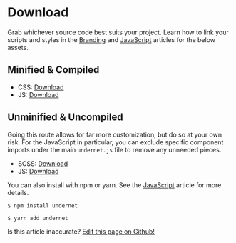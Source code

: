 # Download

Grab whichever source code best suits your project. Learn how to link your scripts and styles in the [Branding](/docs/overview/branding) and [JavaScript](/docs/overview/javascript) articles for the below assets.

## Minified & Compiled

- CSS: [Download](https://github.com/geotrev/undernet/raw/master/dist/undernet.css.zip)
- JS: [Download](https://github.com/geotrev/undernet/raw/master/dist/undernet.js.zip)

## Unminified & Uncompiled

Going this route allows for far more customization, but do so at your own risk. For the JavaScript in particular, you can exclude specific component imports under the main `undernet.js` file to remove any unneeded pieces.

- SCSS: [Download](https://github.com/geotrev/undernet/raw/master/dist/undernet.scss.zip)
- JS: [Download](https://github.com/geotrev/undernet/raw/master/dist/undernet.modules.js.zip)

You can also install with npm or yarn. See the [JavaScript](/docs/overview/javascript) article for more details.

```shell
$ npm install undernet
```

```shell
$ yarn add undernet
```

<p class="has-right-text">Is this article inaccurate? <a href="https://github.com/geotrev/undernet/tree/master/docs/download.md">Edit this page on Github!</a></p>

